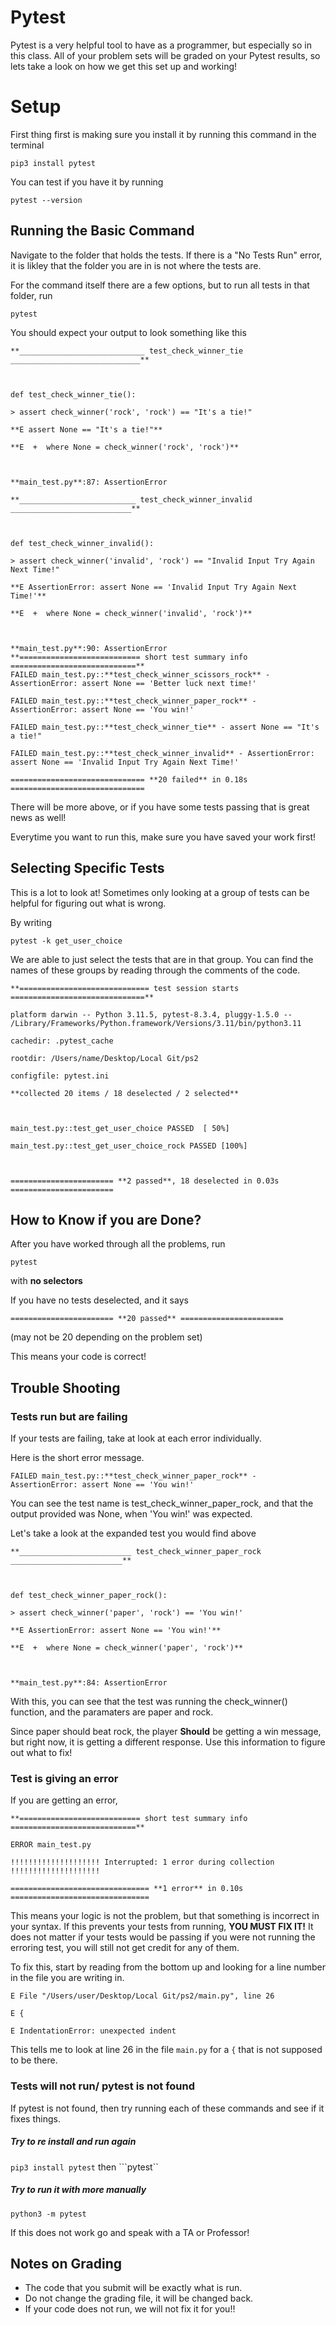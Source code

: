 # Pytest

Pytest is a very helpful tool to have as a programmer, but especially so in this class. All of your problem sets will be graded on your Pytest results, so lets take a look on how we get this set up and working!


# Setup

First thing first is making sure you install it by running this command in the terminal
```
pip3 install pytest
```

You can test if you have it by running 

```
pytest --version
```
## Running the Basic Command

Navigate to the folder that holds the tests. If there is a "No Tests Run" error, it is likley that the folder you are in is not where the tests are.

For the command itself there are a few options, but to run all tests in that folder, run
```
pytest
```

You should expect your output to look something like this

```
**____________________________ test_check_winner_tie _____________________________**

  

def test_check_winner_tie():

> assert check_winner('rock', 'rock') == "It's a tie!"

**E assert None == "It's a tie!"**

**E  +  where None = check_winner('rock', 'rock')**

  

**main_test.py**:87: AssertionError

**__________________________ test_check_winner_invalid ___________________________**

  

def test_check_winner_invalid():

> assert check_winner('invalid', 'rock') == "Invalid Input Try Again Next Time!"

**E AssertionError: assert None == 'Invalid Input Try Again Next Time!'**

**E  +  where None = check_winner('invalid', 'rock')**

  

**main_test.py**:90: AssertionError
**=========================== short test summary info ============================**
FAILED main_test.py::**test_check_winner_scissors_rock** - AssertionError: assert None == 'Better luck next time!'

FAILED main_test.py::**test_check_winner_paper_rock** - AssertionError: assert None == 'You win!'

FAILED main_test.py::**test_check_winner_tie** - assert None == "It's a tie!"

FAILED main_test.py::**test_check_winner_invalid** - AssertionError: assert None == 'Invalid Input Try Again Next Time!'

============================== **20 failed** in 0.18s ==============================
```

There will be more above, or if you have some tests passing that is great news as well!

Everytime you want to run this, make sure you have saved your work first!



## Selecting Specific Tests

This is a lot to look at! Sometimes only looking at a group of tests can be helpful for figuring out what is wrong.

By writing

```
pytest -k get_user_choice
```
We are able to just select the tests that are in that group. You can find the names of these groups by reading through the comments of the code.

```
**============================= test session starts ==============================**

platform darwin -- Python 3.11.5, pytest-8.3.4, pluggy-1.5.0 -- /Library/Frameworks/Python.framework/Versions/3.11/bin/python3.11

cachedir: .pytest_cache

rootdir: /Users/name/Desktop/Local Git/ps2

configfile: pytest.ini

**collected 20 items / 18 deselected / 2 selected**

  

main_test.py::test_get_user_choice PASSED  [ 50%]

main_test.py::test_get_user_choice_rock PASSED [100%]

  

======================= **2 passed**, 18 deselected in 0.03s =======================
```

## How to Know if you are Done?

After you have worked through all the problems, run
```
pytest
```

with **no selectors**

If you have no tests deselected, and it says

```
======================= **20 passed** =======================
```

(may not be 20 depending on the problem set)

This means your code is correct!

## Trouble Shooting

### Tests run but are failing
If your tests are failing, take at look at each error individually.

Here is the short error message.
```
FAILED main_test.py::**test_check_winner_paper_rock** - AssertionError: assert None == 'You win!'
```
You can see the test name is test_check_winner_paper_rock, and that the output provided was None, when 'You win!' was expected.

Let's take a look at the expanded test you would find above
```
**_________________________ test_check_winner_paper_rock _________________________**

  

def test_check_winner_paper_rock():

> assert check_winner('paper', 'rock') == 'You win!'

**E AssertionError: assert None == 'You win!'**

**E  +  where None = check_winner('paper', 'rock')**

  

**main_test.py**:84: AssertionError
```
With this, you can see that the test was running the check_winner() function, and the paramaters are paper and rock. 

Since paper should beat rock, the player **Should** be getting a win message, but right now, it is getting a different response. Use this information to figure out what to fix!

### Test is giving an error
If you are getting an error,
```
**=========================== short test summary info ============================**

ERROR main_test.py

!!!!!!!!!!!!!!!!!!!! Interrupted: 1 error during collection !!!!!!!!!!!!!!!!!!!!

=============================== **1 error** in 0.10s ===============================
```
This means your logic is not the problem, but that something is incorrect in your syntax. If this prevents your tests from running, **YOU MUST FIX IT!** It does not matter if your tests would be passing if you were not running the erroring test, you will still not get credit for any of them.

To fix this, start by reading from the bottom up and looking for a line number in the file you are writing in.
```
E File "/Users/user/Desktop/Local Git/ps2/main.py", line 26

E {

E IndentationError: unexpected indent
```
This tells me to look at line 26 in the file ```main.py``` for a ```{``` that is not supposed to be there.
### Tests will not run/ pytest is not found
If pytest is not found, then try running each of these commands and see if it fixes things.

##### Try to re install and run again
```pip3 install pytest```
then
```pytest``

##### Try to run it with more manually

```python3 -m pytest ```

If this does not work go and speak with a TA or Professor!

## Notes on Grading

- The code that you submit will be exactly what is run. 
- Do not change the grading file, it will be changed back.
- If your code does not run, we will not fix it for you!! 
